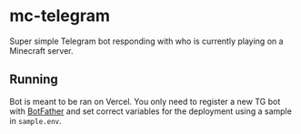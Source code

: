 # mc-telegram

Super simple Telegram bot responding with who is currently playing on a Minecraft server.

## Running

Bot is meant to be ran on Vercel. You only need to register a new TG bot with [BotFather](https://t.me/BotFather) and set correct variables for the deployment using a sample in `sample.env`.
